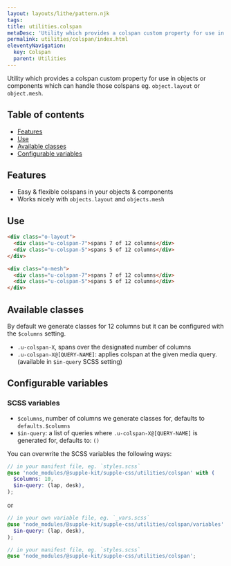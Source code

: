 ```yaml
---
layout: layouts/lithe/pattern.njk
tags:
title: utilities.colspan
metaDesc: 'Utility which provides a colspan custom property for use in objects or components which can handle those colspans.'
permalink: utilities/colspan/index.html
eleventyNavigation:
  key: Colspan
  parent: Utilities
---
```


Utility which provides a colspan custom property for use in objects or components which can handle those colspans eg. `object.layout` or `object.mesh`.

## Table of contents

- [Features](#features)
- [Use](#use)
- [Available classes](#available-classes)
- [Configurable variables](#configurable-variables)

## Features

- Easy & flexible colspans in your objects & components
- Works nicely with `objects.layout` and `objects.mesh`

## Use

```html
<div class="o-layout">
  <div class="u-colspan-7">spans 7 of 12 columns</div>
  <div class="u-colspan-5">spans 5 of 12 columns</div>
</div>
```

```html
<div class="o-mesh">
  <div class="u-colspan-7">spans 7 of 12 columns</div>
  <div class="u-colspan-5">spans 5 of 12 columns</div>
</div>
```

## Available classes

By default we generate classes for 12 columns but it can be configured with the `$columns` setting.

- `.u-colspan-X`, spans over the designated number of columns
- `.u-colspan-X@[QUERY-NAME]`: applies colspan at the given media query. (available in `$in-query` SCSS setting)

## Configurable variables

### SCSS variables

- `$columns`, number of columns we generate classes for, defaults to `defaults.$columns`
- `$in-query`: a list of queries where `.u-colspan-X@[QUERY-NAME]` is generated for, defaults to: `()`

You can overwrite the SCSS variables the following ways:

```scss
// in your manifest file, eg. `styles.scss`
@use 'node_modules/@supple-kit/supple-css/utilities/colspan' with (
  $columns: 10,
  $in-query: (lap, desk),
);
```

or

```scss
// in your own variable file, eg. `_vars.scss`
@use 'node_modules/@supple-kit/supple-css/utilities/colspan/variables' with (
  $in-query: (lap, desk),
);

// in your manifest file, eg. `styles.scss`
@use 'node_modules/@supple-kit/supple-css/utilities/colspan';
```
